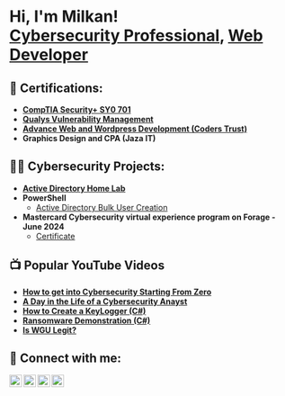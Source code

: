 <h1>Hi, I'm Milkan! <br/><a href="https://www.linkedin.com/in/prince-milkan/">Cybersecurity Professional</a>, <a href="bit.ly/princemilkan">Web Developer</a></h1>

<h2>📜 Certifications:</h2>

- <b>[CompTIA Security+ SY0 701](https://github.com/princemilkan/Security-)</b>
- <b>[Qualys Vulnerability Management](https://github.com/princemilkan/Qualys)</b>
- <b>[Advance Web and Wordpress Development (Coders Trust)](https://github.com/princemilkan/CodersTrust)</b>
- <b>Graphics Design and CPA (Jaza IT)</b>

<h2>👨‍💻 Cybersecurity Projects:</h2>

- <b>[Active Directory Home Lab](https://github.com/princemilkan/ActiveDirectoryLab)</b>
- <b>PowerShell</b>
  - [Active Directory Bulk User Creation](https://github.com/joshmadakor1/AD_PS)
- <b>Mastercard Cybersecurity virtual experience program on Forage - June 2024 </b>
  - [Certificate](https://i.imgur.com/s5A5AoW.png) <b>

<h2>📺 Popular YouTube Videos</h2>

- [How to get into Cybersecurity Starting From Zero](https://www.youtube.com/watch?v=a83ASGn_V_s)
- [A Day in the Life of a Cybersecurity Anayst](https://www.youtube.com/watch?v=uHy3oM7NnoU)
- [How to Create a KeyLogger (C#)](https://www.youtube.com/watch?v=N-L9hklSlNk)
- [Ransomware Demonstration (C#)](https://www.youtube.com/watch?v=OfvdQeh79s0)
- [Is WGU Legit?](https://www.youtube.com/watch?v=E2MwRWxDBkA)

<h2> 🤳 Connect with me:</h2>

[<img align="left" alt="JoshMadakor | YouTube" width="22px" src="https://cdn.jsdelivr.net/npm/simple-icons@v3/icons/youtube.svg" />][youtube]
[<img align="left" alt="JoshMadakor | Twitter" width="22px" src="https://cdn.jsdelivr.net/npm/simple-icons@v3/icons/twitter.svg" />][twitter]
[<img align="left" alt="JoshMadakor | LinkedIn" width="22px" src="https://cdn.jsdelivr.net/npm/simple-icons@v3/icons/linkedin.svg" />][linkedin]
[<img align="left" alt="JoshMadakor | Instagram" width="22px" src="https://cdn.jsdelivr.net/npm/simple-icons@v3/icons/instagram.svg" />][instagram]

[twitter]: https://twitter.com/princemilkan
[youtube]: https://www.youtube.com/c/princemilkan
[instagram]: https://www.instagram.com/princemilkan
[linkedin]: https://linkedin.com/in/prince-milkan

<!--
**

- 🔭 I’m currently working on ...
- 🌱 I’m currently learning ...
- 👯 I’m looking to collaborate on ...
- 🤔 I’m looking for help with ...
- 💬 Ask me about ...
- 📫 How to reach me: ...
- 😄 Pronouns: ...
- ⚡ Fun fact: ...
-->
